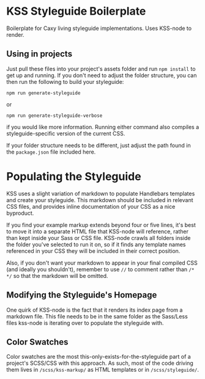 # KSS Styleguide Boilerplate

Boilerplate for Caxy living styleguide implementations. Uses KSS-node to render.

## Using in projects

Just pull these files into your project's assets folder and run `npm install` to get up and running. If you don't need to adjust the folder structure, you can then run the following to build your styleguide:

`npm run generate-styleguide`

or

`npm run generate-styleguide-verbose`

if you would like more information. Running either command also compiles a styleguide-specific version of the current CSS.

If your folder structure needs to be different, just adjust the path found in the `package.json` file included here.

# Populating the Styleguide

KSS uses a slight variation of markdown to populate Handlebars templates and create your styleguide. This markdown should be included in relevant CSS files, and provides inline documentation of your CSS as a nice byproduct.

If you find your example markup extends beyond four or five lines, it's best to move it into a separate HTML file that KSS-node will reference, rather than kept inside your Sass or CSS file. KSS-node crawls all folders inside the folder you've selected to run it on, so if it finds any template names referenced in your CSS they will be included in their correct position.

Also, if you don't want your markdown to appear in your final compiled CSS (and ideally you shouldn't), remember to use `//` to comment rather than `/* */` so that the markdown will be omitted.

## Modifying the Styleguide's Homepage

One quirk of KSS-node is the fact that it renders its index page from a markdown file. This file needs to be in the same folder as the Sass/Less files kss-node is iterating over to populate the styleguide with.

## Color Swatches

Color swatches are the most this-only-exists-for-the-styleguide part of a project's SCSS/CSS with this approach. As such, most of the code driving them lives in `/scss/kss-markup/` as HTML templates  or in `/scss/styleguide/`.